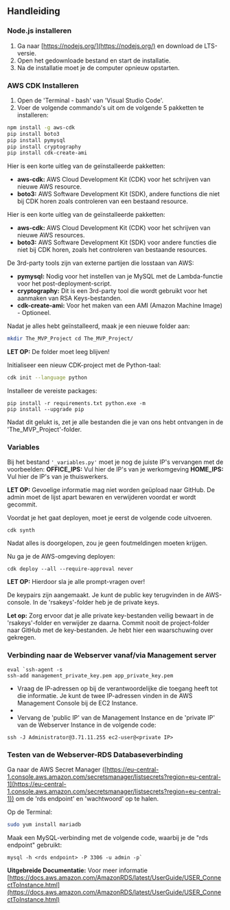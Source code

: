 ## Handleiding 

### Node.js installeren
1. Ga naar [https://nodejs.org/](https://nodejs.org/) en download de LTS-versie.
2. Open het gedownloade bestand en start de installatie.
3. Na de installatie moet je de computer opnieuw opstarten.

### AWS CDK Installeren
1. Open de 'Terminal - bash' van 'Visual Studio Code'.
2. Voer de volgende commando's uit om de volgende 5 pakketten te installeren:
```bash
npm install -g aws-cdk
pip install boto3
pip install pymysql
pip install cryptography
pip install cdk-create-ami
```
 Hier is een korte uitleg van de geïnstalleerde pakketten:
- **aws-cdk:** AWS Cloud Development Kit (CDK) voor het schrijven van nieuwe AWS resource.
- **boto3:** AWS Software Development Kit (SDK), andere functions die niet bij CDK horen zoals controleren van een bestaand resource.

Hier is een korte uitleg van de geïnstalleerde pakketten:
- **aws-cdk:** AWS Cloud Development Kit (CDK) voor het schrijven van nieuwe AWS resources.
- **boto3:** AWS Software Development Kit (SDK) voor andere functies die niet bij CDK horen, zoals het controleren van bestaande resources.

De 3rd-party tools zijn van externe partijen die losstaan van AWS:
- **pymysql:** Nodig voor het instellen van je MySQL met de Lambda-functie voor het post-deployment-script.
- **cryptography:** Dit is een 3rd-party tool die wordt gebruikt voor het aanmaken van RSA Keys-bestanden.
- **cdk-create-ami:** Voor het maken van een AMI (Amazon Machine Image) - Optioneel.

Nadat je alles hebt geïnstalleerd, maak je een nieuwe folder aan:
```bash
mkdir The_MVP_Project cd The_MVP_Project/
```    
**LET OP:** De folder moet leeg blijven!

Initialiseer een nieuw CDK-project met de Python-taal:
```bash
cdk init --language python
```

Installeer de vereiste packages:
```shell
pip install -r requirements.txt python.exe -m 
pip install --upgrade pip
```

Nadat dit gelukt is, zet je alle bestanden die je van ons hebt ontvangen in de 'The_MVP_Project'-folder.

### Variables 
Bij het bestand `'_variables.py'` moet je nog de juiste IP's vervangen met de voorbeelden: 
**OFFICE_IPS:** Vul hier de IP's van je werkomgeving 
**HOME_IPS:** Vul hier de IP's van je thuiswerkers.

**LET OP:** Gevoelige informatie mag niet worden geüpload naar GitHub. De admin moet de lijst apart bewaren en verwijderen voordat er wordt gecommit.

Voordat je het gaat deployen, moet je eerst de volgende code uitvoeren.
```shell
cdk synth
```
Nadat alles is doorgelopen, zou je geen foutmeldingen moeten krijgen.

Nu ga je de AWS-omgeving deployen:
```shell
cdk deploy --all --require-approval never
```
**LET OP:** Hierdoor sla je alle prompt-vragen over!

De keypairs zijn aangemaakt. Je kunt de public key terugvinden in de AWS-console. In de 'rsakeys'-folder heb je de private keys.

**Let op:** Zorg ervoor dat je alle private key-bestanden veilig bewaart in de 'rsakeys'-folder en verwijder ze daarna. Commit nooit de project-folder naar GitHub met de key-bestanden. Je hebt hier een waarschuwing over gekregen.

### Verbinding naar de Webserver vanaf/via Management server
```
eval `ssh-agent -s
ssh-add management_private_key.pem app_private_key.pem
``` 
- Vraag de IP-adressen op bij de verantwoordelijke die toegang heeft tot die informatie. Je kunt de twee IP-adressen vinden in de AWS Management Console bij de EC2 Instance.
- 
- Vervang de 'public IP' van de Management Instance en de 'private IP' van de Webserver Instance in de volgende code:
```shell
ssh -J Administrator@3.71.11.255 ec2-user@<private IP>
```

### Testen van de Webserver-RDS Databaseverbinding

Ga naar de AWS Secret Manager ([https://eu-central-1.console.aws.amazon.com/secretsmanager/listsecrets?region=eu-central-1](https://eu-central-1.console.aws.amazon.com/secretsmanager/listsecrets?region=eu-central-1)) om de 'rds endpoint' en 'wachtwoord' op te halen.

Op de Terminal:
```bash
sudo yum install mariadb 
```

Maak een MySQL-verbinding met de volgende code, waarbij je de "rds endpoint" gebruikt:
```
mysql -h <rds endpoint> -P 3306 -u admin -p`
```
**Uitgebreide Documentatie:**  Voor meer informatie [https://docs.aws.amazon.com/AmazonRDS/latest/UserGuide/USER_ConnectToInstance.html](https://docs.aws.amazon.com/AmazonRDS/latest/UserGuide/USER_ConnectToInstance.html)

